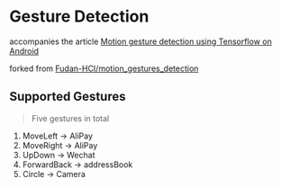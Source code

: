 # Gesture Detection

accompanies the article [Motion gesture detection using Tensorflow on Android](http://blog.lemberg.co.uk/motion-gesture-detection-using-tensorflow-android)

forked from [Fudan-HCI/motion_gestures_detection](https://github.com/Fudan-HCI/motion_gestures_detection)

## Supported Gestures

> Five gestures in total

1. MoveLeft -> AliPay
2. MoveRight -> AliPay
3. UpDown -> Wechat
4. ForwardBack -> addressBook
5. Circle -> Camera

